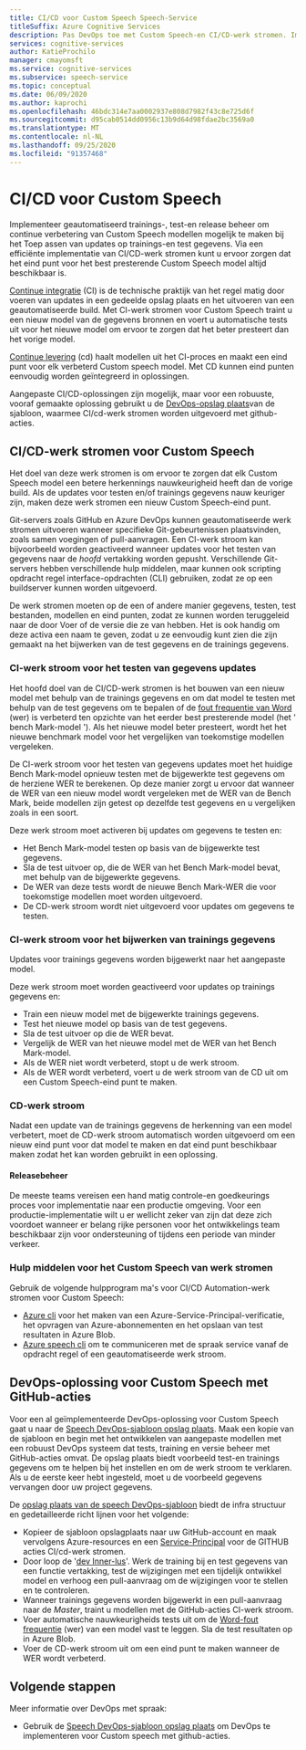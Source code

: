 ```yaml
---
title: CI/CD voor Custom Speech Speech-Service
titleSuffix: Azure Cognitive Services
description: Pas DevOps toe met Custom Speech-en CI/CD-werk stromen. Implementeer een bestaande DevOps-oplossing voor uw eigen project.
services: cognitive-services
author: KatieProchilo
manager: cmayomsft
ms.service: cognitive-services
ms.subservice: speech-service
ms.topic: conceptual
ms.date: 06/09/2020
ms.author: kaprochi
ms.openlocfilehash: 46bdc314e7aa0002937e808d7982f43c8e725d6f
ms.sourcegitcommit: d95cab0514dd0956c13b9d64d98fdae2bc3569a0
ms.translationtype: MT
ms.contentlocale: nl-NL
ms.lasthandoff: 09/25/2020
ms.locfileid: "91357468"
---
```

# <a name="cicd-for-custom-speech"></a>CI/CD voor Custom Speech

Implementeer geautomatiseerd trainings-, test-en release beheer om continue verbetering van Custom Speech modellen mogelijk te maken bij het Toep assen van updates op trainings-en test gegevens. Via een efficiënte implementatie van CI/CD-werk stromen kunt u ervoor zorgen dat het eind punt voor het best presterende Custom Speech model altijd beschikbaar is.

[Continue integratie](https://docs.microsoft.com/azure/devops/learn/what-is-continuous-integration) (CI) is de technische praktijk van het regel matig door voeren van updates in een gedeelde opslag plaats en het uitvoeren van een geautomatiseerde build. Met CI-werk stromen voor Custom Speech traint u een nieuw model van de gegevens bronnen en voert u automatische tests uit voor het nieuwe model om ervoor te zorgen dat het beter presteert dan het vorige model.

[Continue levering](https://docs.microsoft.com/azure/devops/learn/what-is-continuous-delivery) (cd) haalt modellen uit het CI-proces en maakt een eind punt voor elk verbeterd Custom speech model. Met CD kunnen eind punten eenvoudig worden geïntegreerd in oplossingen.

Aangepaste CI/CD-oplossingen zijn mogelijk, maar voor een robuuste, vooraf gemaakte oplossing gebruikt u de [DevOps-opslag plaats](https://github.com/Azure-Samples/Speech-Service-DevOps-Template)van de sjabloon, waarmee CI/cd-werk stromen worden uitgevoerd met github-acties.

## <a name="cicd-workflows-for-custom-speech"></a>CI/CD-werk stromen voor Custom Speech

Het doel van deze werk stromen is om ervoor te zorgen dat elk Custom Speech model een betere herkennings nauwkeurigheid heeft dan de vorige build. Als de updates voor testen en/of trainings gegevens nauw keuriger zijn, maken deze werk stromen een nieuw Custom Speech-eind punt.

Git-servers zoals GitHub en Azure DevOps kunnen geautomatiseerde werk stromen uitvoeren wanneer specifieke Git-gebeurtenissen plaatsvinden, zoals samen voegingen of pull-aanvragen. Een CI-werk stroom kan bijvoorbeeld worden geactiveerd wanneer updates voor het testen van gegevens naar de *hoofd* vertakking worden gepusht. Verschillende Git-servers hebben verschillende hulp middelen, maar kunnen ook scripting opdracht regel interface-opdrachten (CLI) gebruiken, zodat ze op een buildserver kunnen worden uitgevoerd.

De werk stromen moeten op de een of andere manier gegevens, testen, test bestanden, modellen en eind punten, zodat ze kunnen worden teruggeleid naar de door Voer of de versie die ze van hebben. Het is ook handig om deze activa een naam te geven, zodat u ze eenvoudig kunt zien die zijn gemaakt na het bijwerken van de test gegevens en de trainings gegevens.

### <a name="ci-workflow-for-testing-data-updates"></a>CI-werk stroom voor het testen van gegevens updates

Het hoofd doel van de CI/CD-werk stromen is het bouwen van een nieuw model met behulp van de trainings gegevens en om dat model te testen met behulp van de test gegevens om te bepalen of de [fout frequentie van Word](how-to-custom-speech-evaluate-data.md#what-is-word-error-rate-wer) (wer) is verbeterd ten opzichte van het eerder best presterende model (het ' bench Mark-model '). Als het nieuwe model beter presteert, wordt het het nieuwe benchmark model voor het vergelijken van toekomstige modellen vergeleken.

De CI-werk stroom voor het testen van gegevens updates moet het huidige Bench Mark-model opnieuw testen met de bijgewerkte test gegevens om de herziene WER te berekenen. Op deze manier zorgt u ervoor dat wanneer de WER van een nieuw model wordt vergeleken met de WER van de Bench Mark, beide modellen zijn getest op dezelfde test gegevens en u vergelijken zoals in een soort.

Deze werk stroom moet activeren bij updates om gegevens te testen en:

- Het Bench Mark-model testen op basis van de bijgewerkte test gegevens.
- Sla de test uitvoer op, die de WER van het Bench Mark-model bevat, met behulp van de bijgewerkte gegevens.
- De WER van deze tests wordt de nieuwe Bench Mark-WER die voor toekomstige modellen moet worden uitgevoerd.
- De CD-werk stroom wordt niet uitgevoerd voor updates om gegevens te testen.

### <a name="ci-workflow-for-training-data-updates"></a>CI-werk stroom voor het bijwerken van trainings gegevens

Updates voor trainings gegevens worden bijgewerkt naar het aangepaste model.

Deze werk stroom moet worden geactiveerd voor updates op trainings gegevens en:

- Train een nieuw model met de bijgewerkte trainings gegevens.
- Test het nieuwe model op basis van de test gegevens.
- Sla de test uitvoer op die de WER bevat.
- Vergelijk de WER van het nieuwe model met de WER van het Bench Mark-model.
- Als de WER niet wordt verbeterd, stopt u de werk stroom.
- Als de WER wordt verbeterd, voert u de werk stroom van de CD uit om een Custom Speech-eind punt te maken.

### <a name="cd-workflow"></a>CD-werk stroom

Nadat een update van de trainings gegevens de herkenning van een model verbetert, moet de CD-werk stroom automatisch worden uitgevoerd om een nieuw eind punt voor dat model te maken en dat eind punt beschikbaar maken zodat het kan worden gebruikt in een oplossing.

#### <a name="release-management"></a>Releasebeheer

De meeste teams vereisen een hand matig controle-en goedkeurings proces voor implementatie naar een productie omgeving. Voor een productie-implementatie wilt u er wellicht zeker van zijn dat deze zich voordoet wanneer er belang rijke personen voor het ontwikkelings team beschikbaar zijn voor ondersteuning of tijdens een periode van minder verkeer.

### <a name="tools-for-custom-speech-workflows"></a>Hulp middelen voor het Custom Speech van werk stromen

Gebruik de volgende hulpprogram ma's voor CI/CD Automation-werk stromen voor Custom Speech:

- [Azure cli](https://docs.microsoft.com/cli/azure/?view=azure-cli-latest) voor het maken van een Azure-Service-Principal-verificatie, het opvragen van Azure-abonnementen en het opslaan van test resultaten in Azure Blob.
- [Azure speech cli](spx-overview.md) om te communiceren met de spraak service vanaf de opdracht regel of een geautomatiseerde werk stroom.

## <a name="devops-solution-for-custom-speech-using-github-actions"></a>DevOps-oplossing voor Custom Speech met GitHub-acties

Voor een al geïmplementeerde DevOps-oplossing voor Custom Speech gaat u naar de [Speech DevOps-sjabloon opslag plaats](https://github.com/Azure-Samples/Speech-Service-DevOps-Template). Maak een kopie van de sjabloon en begin met het ontwikkelen van aangepaste modellen met een robuust DevOps systeem dat tests, training en versie beheer met GitHub-acties omvat. De opslag plaats biedt voorbeeld test-en trainings gegevens om te helpen bij het instellen en om de werk stroom te verklaren. Als u de eerste keer hebt ingesteld, moet u de voorbeeld gegevens vervangen door uw project gegevens.

De [opslag plaats van de speech DevOps-sjabloon](https://github.com/Azure-Samples/Speech-Service-DevOps-Template) biedt de infra structuur en gedetailleerde richt lijnen voor het volgende:

- Kopieer de sjabloon opslagplaats naar uw GitHub-account en maak vervolgens Azure-resources en een [Service-Principal](../../active-directory/develop/app-objects-and-service-principals.md#service-principal-object) voor de GITHUB acties CI/cd-werk stromen.
- Door loop de '[dev Inner-lus](https://mitchdenny.com/the-inner-loop/)'. Werk de training bij en test gegevens van een functie vertakking, test de wijzigingen met een tijdelijk ontwikkel model en verhoog een pull-aanvraag om de wijzigingen voor te stellen en te controleren.
- Wanneer trainings gegevens worden bijgewerkt in een pull-aanvraag naar de *Master*, traint u modellen met de GitHub-acties CI-werk stroom.
- Voer automatische nauwkeurigheids tests uit om de [Word-fout frequentie](how-to-custom-speech-evaluate-data.md#what-is-word-error-rate-wer) (wer) van een model vast te leggen. Sla de test resultaten op in Azure Blob.
- Voer de CD-werk stroom uit om een eind punt te maken wanneer de WER wordt verbeterd.

## <a name="next-steps"></a>Volgende stappen

Meer informatie over DevOps met spraak:

- Gebruik de [Speech DevOps-sjabloon opslag plaats](https://github.com/Azure-Samples/Speech-Service-DevOps-Template) om DevOps te implementeren voor Custom speech met github-acties.
